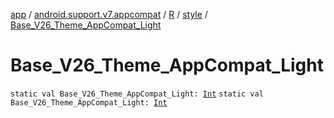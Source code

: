 [app](../../../index.md) / [android.support.v7.appcompat](../../index.md) / [R](../index.md) / [style](index.md) / [Base_V26_Theme_AppCompat_Light](.)

# Base_V26_Theme_AppCompat_Light

`static val Base_V26_Theme_AppCompat_Light: `[`Int`](https://kotlinlang.org/api/latest/jvm/stdlib/kotlin/-int/index.html)
`static val Base_V26_Theme_AppCompat_Light: `[`Int`](https://kotlinlang.org/api/latest/jvm/stdlib/kotlin/-int/index.html)